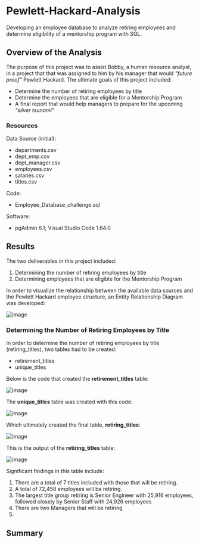 # Pewlett-Hackard-Analysis
Developing an employee database to analyze retiring employees and determine eligibility of a mentorship program with SQL.

## Overview of the Analysis
The purpose of this project was to assist Bobby, a human resource analyst, in a project that that was assigned to him by his manager that would *"future proof"* Pewlett Hackard.  The ultimate goals of this project included:
* Determine the number of retiring employees by title
* Determine the employees that are eligible for a Mentorship Program
* A final report that would help managers to prepare for the upcoming *"silver tsunami"*

### Resources

Data Source (initial):
  * departments.csv
  * dept_emp.csv
  * dept_manager.csv
  * employees.csv
  * salaries.csv
  * titles.csv

Code:
  * Employee_Database_challenge.sql

Software:
  * pgAdmin 6.1; Visual Studio Code 1.64.0

## Results
The two deliverables in this project included:
1. Determining the number of retiring employees by title
2. Determining employees that are eligible for the Mentorship Program

In order to visualize the relationship between the available data sources and the Pewlett Hackard employee structure, an Entity Relationship Diagram was developed:


![image](https://user-images.githubusercontent.com/94148420/152712774-7a0f8248-d1d2-4403-bb57-e48d807ca8ec.png)


### Determining the Number of Retiring Employees by Title
In order to determine the number of retiring employees by title (retiring_titles), two tables had to be created:
* retirement_titles
* unique_titles

Below is the code that created the **retirement_titles** table:

![image](https://user-images.githubusercontent.com/94148420/152713180-18a34adb-c779-455d-a44d-544adb6dc201.png)

The **unique_titles** table was created with this code:

![image](https://user-images.githubusercontent.com/94148420/152713248-4e79d8a3-0de1-44b6-8a3d-41deb73e73c0.png)

Which ultimately created the final table, **retiring_titles**:

![image](https://user-images.githubusercontent.com/94148420/152713410-72104ac0-08ee-4cce-8244-a48054c411c6.png)

This is the output of the **retiring_titles** table:

![image](https://user-images.githubusercontent.com/94148420/152713625-3b51ff10-304b-4f76-b05c-e5c90b8c0a41.png)

Significant findings in this table include:
1. There are a total of 7 titles included with those that will be retiring.
2. A total of 72,458 employees will be retiring.
3. The largest title group retiring is Senior Engineer with 25,916 employees, followed closely by Senior Staff with 24,926 employees
4. There are two Managers that will be retiring
5.  








## Summary
